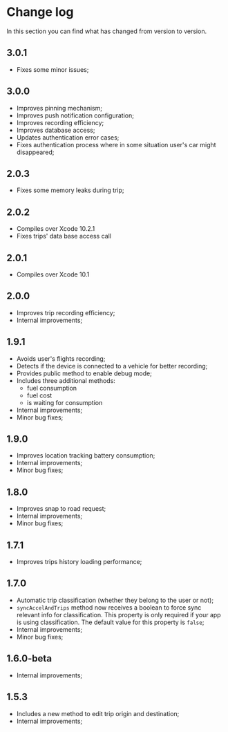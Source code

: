 # Change log

In this section you can find what has changed from version to version.

## 3.0.1

- Fixes some minor issues;

## 3.0.0

- Improves pinning mechanism;
- Improves push notification configuration;
- Improves recording efficiency;
- Improves database access;
- Updates authentication error cases;
- Fixes authentication process where in some situation user's car might disappeared;

## 2.0.3

- Fixes some memory leaks during trip;

## 2.0.2

- Compiles over Xcode 10.2.1
- Fixes trips' data base access call

## 2.0.1

- Compiles over Xcode 10.1

## 2.0.0

- Improves trip recording efficiency;
- Internal improvements;
  
## 1.9.1

  - Avoids user's flights recording;
  - Detects if the device is connected to a vehicle for better recording;
  - Provides public method to enable debug mode;
  - Includes three additional methods:
    - fuel consumption
    - fuel cost
    - is waiting for consumption
  - Internal improvements;
- Minor bug fixes;
  
## 1.9.0

  - Improves location tracking battery consumption;
  - Internal improvements;
- Minor bug fixes;
  
## 1.8.0

  - Improves snap to road request;
  - Internal improvements;
- Minor bug fixes;
  
## 1.7.1

- Improves trips history loading performance;
  
## 1.7.0

  - Automatic trip classification (whether they belong to the user or not);
  - `syncAccelAndTrips` method now receives a boolean to force sync relevant info for classification. This property is only required if your app is using classification. The default value for this property is `false`;
  - Internal improvements;
- Minor bug fixes;
  
## 1.6.0-beta

- Internal improvements;
  
## 1.5.3

  - Includes a new method to edit trip origin and destination;
  - Internal improvements;
